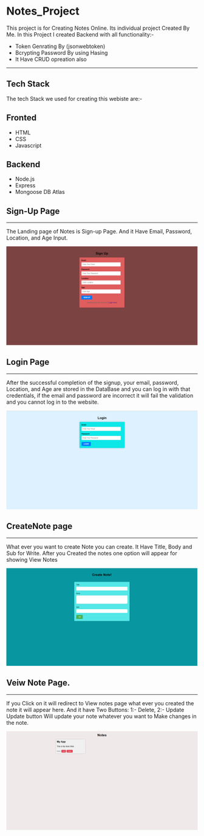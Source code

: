 # Notes_Project


 This project is for Creating Notes Online. Its individual project Created By Me.
 In this Project I created Backend with all functionality:-
 + Token Genrating By (jsonwebtoken)
 + Bcrypting Password By using Hasing
 + It Have CRUD opreation also

----
## Tech Stack 

The tech Stack we used for creating this webiste are:-
## Fronted
+ HTML
+ CSS
+ Javascript

## Backend
+ Node.js
+ Express
+ Mongoose DB Atlas

## Sign-Up Page
-----

The Landing page of Notes is Sign-up Page. And it Have Email, Password, Location, and Age Input.


![Sign-Up Page](https://raw.githubusercontent.com/Shan-Ali4/Note_App/main/Fronted/images/crop1.png  "Logo Title Text 1")


## Login Page
-----

After the successful completion of the signup, your email, password, Location, and Age are stored in the DataBase and you can log in with that credentials, if the email and password are incorrect it will fail the validation and you cannot log in to the website.

![landing page](https://raw.githubusercontent.com/Shan-Ali4/Note_App/main/Fronted/images/crop2.png "Logo Title Text 1")



## CreateNote page 
-----

What ever you want to create Note you can create. It Have Title, Body and Sub for Write. After you Created the notes one option will appear for showing View Notes
  

![landing page](https://raw.githubusercontent.com/Shan-Ali4/Note_App/main/Fronted/images/crop3.png  "Logo Title Text 1")

## Veiw Note Page.
------

If you Click on it will redirect to View notes page what ever you created the note it will appear here. And it have Two Buttons:
1:- Delete, 
2:- Update
Update button Will update your note whatever you want to Make changes in the note.

![landing page](https://raw.githubusercontent.com/Shan-Ali4/Note_App/main/Fronted/images/crop4.png  "Logo Title Text 1")

